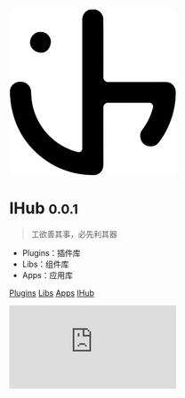![logo](icon.svg)

# IHub <small>0.0.1</small>

> 工欲善其事，必先利其器

- Plugins：插件库
- Libs：组件库
- Apps：应用库

[Plugins](https://doc.ihub.pub/plugins)
[Libs](https://doc.ihub.pub/libs)
[Apps](https://doc.ihub.pub/apps)
[IHub](https://ihub.pub)

![](https://www.coolku.cc/api/bing/mo.php)
